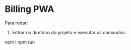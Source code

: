 # Billing PWA

Para rodar:

1) Entrar no diretório do projeto e executar os comandos:

npm i
npm run 
